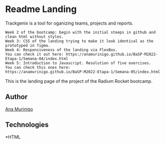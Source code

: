 # Readme Landing
Trackgenix is a tool for oganizing teams, projects and reports.
```
Week 2 of the bootcamp: begin with the initial steeps in github and clean html without styles.
Week 3: CSS of the landing trying to make it look identical as the prototyped in figma.
Week 4: Responsiveness of the landing via FlexBox.
You can check it out here: https://anamurinigo.github.io/BaSP-M2022-Etapa-1/Semana-04/index.html
Week 5: Introduction to Javascript. Resolution of five exercises.
You can check this ones here:
https://anamurinigo.github.io/BaSP-M2022-Etapa-1/Semana-05/index.html

```
This is the landing page of the project of the Radium Rocket bootcamp.
## Author
[Ana Murinigo](https://github.com/AnaMurinigo)
## Technologies
*HTML